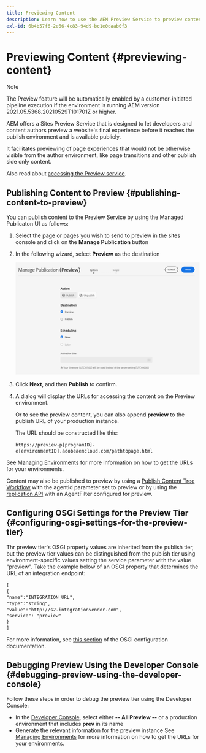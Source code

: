 ```yaml
---
title: Previewing Content
description: Learn how to use the AEM Preview Service to preview content before going live.
exl-id: 6b4b57f6-2e66-4c83-94d9-bc1e0daab0f3
---
```

# Previewing Content {#previewing-content}

>[!NOTE]
>
>The Preview feature will be automatically enabled by a customer-initiated pipeline execution if the environment is running AEM version 2021.05.5368.20210529T101701Z or higher.


AEM offers a Sites Preview Service that is designed to let developers and content authors preview a website's final experience before it reaches the publish environment and is available publicly.

It facilitates previewing of page experiences that would not be otherwise visible from the author environment, like page transitions and other publish side only content.

Also read about [accessing the Preview service](/help/implementing/cloud-manager/manage-environments.md#access-preview-service).

## Publishing Content to Preview {#publishing-content-to-preview}

You can publish content to the Preview Service by using the Managed Publicaton UI as follows:

1. Select the page or pages you wish to send to preview in the sites console and click on the **Manage Publication** button
1. In the following wizard, select **Preview** as the destination
   
   ![managed publication](/help/sites-cloud/authoring/assets/previewmanagedpublication.png)

1. Click **Next**, and then **Publish** to confirm.

1. A dialog will display the URLs for accessing the content on the Preview environment.

   Or to see the preview content, you can also append **preview** to the publish URL of your production instance. 

   The URL should be constructed like this:

   ```
   https://preview-p[programID]-e[environmentID].adobeaemcloud.com/pathtopage.html
   ```

See [Managing Environments](/help/implementing/cloud-manager/manage-environments.md) for more information on how to get the URLs for your environments.

Content may also be published to preview by using a [Publish Content Tree Workflow](/help/operations/replication.md#publish-content-tree-workflow) with the agentId parameter set to preview or by using the [replication API](/help/operations/replication.md#replication-api) with an AgentFilter configured for preview.

## Configuring OSGi Settings for the Preview Tier {#configuring-osgi-settings-for-the-preview-tier}

Thr preview tier's OSGI property values are inherited from the publish tier, but the preview tier values can be distinguished from the publish tier using environment-specific values setting the service parameter with the value "preview". Take the example below of an OSGI property that determines the URL of an integration endpoint:

```
[
{
"name":"INTEGRATION_URL",
"type":"string",
"value":"http://s2.integrationvendor.com",
"service": "preview"
}
]
```

For more information, see [this section](/help/implementing/deploying/configuring-osgi.md#author-vs-publish-configuration) of the OSGi configuration documentation.

## Debugging Preview Using the Developer Console {#debugging-preview-using-the-developer-console}

Follow these steps in order to debug the preview tier using the Developer Console:

* In the [Developer Console](/help/implementing/developing/introduction/development-guidelines.md#aem-as-a-cloud-service-development-tools), select either **-- All Preview --** or a production environment that includes **prev** in its name
* Generate the relevant information for the preview instance
See [Managing Environments](/help/implementing/cloud-manager/manage-environments.md) for more information on how to get the URLs for your environments.
